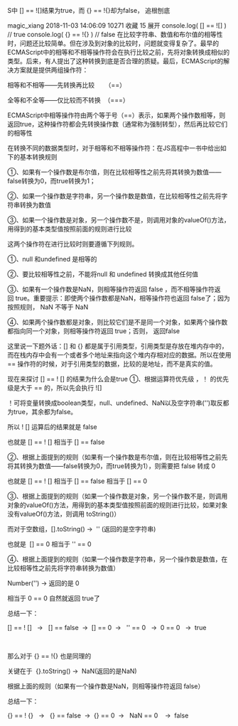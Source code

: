 S中 [] == ![]结果为true，而 {} == !{}却为false， 追根刨底

magic_xiang 2018-11-03 14:06:09  10271  收藏 15
展开
console.log( [] == ![] )  // true
console.log( {} == !{} )  // false
在比较字符串、数值和布尔值的相等性时，问题还比较简单。但在涉及到对象的比较时，问题就变得复杂了。最早的ECMAScript中的相等和不相等操作符会在执行比较之前，先将对象转换成相似的类型。后来，有人提出了这种转换到底是否合理的质疑。最后，ECMAScript的解决方案就是提供两组操作符：

相等和不相等——先转换再比较      （==）

全等和不全等——仅比较而不转换  （===）

ECMAScript中相等操作符由两个等于号（==）表示，如果两个操作数相等，则返回true，这种操作符都会先转换操作数（通常称为强制转型），然后再比较它们的相等性

在转换不同的数据类型时，对于相等和不相等操作符：在JS高程中一书中给出如下的基本转换规则

①、如果有一个操作数是布尔值，则在比较相等性之前先将其转换为数值——false转换为0，而true转换为1；

②、如果一个操作数是字符串，另一个操作数是数值，在比较相等性之前先将字符串转换为数值

③、如果一个操作数是对象，另一个操作数不是，则调用对象的valueOf()方法，用得到的基本类型值按照前面的规则进行比较

这两个操作符在进行比较时则要遵循下列规则。

①、null 和undefined 是相等的

②、要比较相等性之前，不能将null 和 undefined 转换成其他任何值

③、如果有一个操作数是NaN，则相等操作符返回 false ，而不相等操作符返回 true。重要提示：即使两个操作数都是NaN，相等操作符也返回 false了；因为按照规则， NaN 不等于 NaN

④、如果两个操作数都是对象，则比较它们是不是同一个对象，如果两个操作数都指向同一个对象，则相等操作符返回 true；否则， 返回false



这里说一下题外话：[] 和 {} 都是属于引用类型，引用类型是存放在堆内存中的，而在栈内存中会有一个或者多个地址来指向这个堆内存相对应的数据。所以在使用 == 操作符的时候，对于引用类型的数据，比较的是地址，而不是真实的值。

现在来探讨 [] == ! [] 的结果为什么会是true
①、根据运算符优先级 ，！ 的优先级是大于 == 的，所以先会执行 ![]

！可将变量转换成boolean类型，null、undefined、NaN以及空字符串('')取反都为true，其余都为false。

所以 ! [] 运算后的结果就是 false

也就是 [] == ! [] 相当于 [] == false

②、根据上面提到的规则（如果有一个操作数是布尔值，则在比较相等性之前先将其转换为数值——false转换为0，而true转换为1），则需要把 false 转成 0

也就是 [] == ! [] 相当于 [] == false 相当于 [] == 0

③、根据上面提到的规则（如果一个操作数是对象，另一个操作数不是，则调用对象的valueOf()方法，用得到的基本类型值按照前面的规则进行比较，如果对象没有valueOf()方法，则调用 toString()）

而对于空数组，[].toString() ->  '' (返回的是空字符串)

也就是  [] == 0 相当于 '' == 0

④、根据上面提到的规则（如果一个操作数是字符串，另一个操作数是数值，在比较相等性之前先将字符串转换为数值）

Number('') -> 返回的是 0

相当于 0 == 0 自然就返回 true了

总结一下：

[] == ! []   ->   [] == false  ->  [] == 0  ->   '' == 0   ->  0 == 0   ->  true

 

那么对于 {} == !{} 也是同理的

关键在于  {}.toString() ->  NaN(返回的是NaN)

根据上面的规则（如果有一个操作数是NaN，则相等操作符返回 false）

总结一下：

{} == ! {}   ->   {} == false  ->  {} == 0  ->   NaN == 0    ->  false